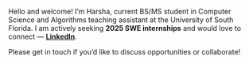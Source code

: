 Hello and welcome! I’m Harsha, current BS/MS student in Computer Science and Algorithms teaching assistant at the University of South Florida. I am actively seeking **2025 SWE internships** and would love to connect — **[LinkedIn](https://www.linkedin.com/in/harsha-yuvaraj/)**.
             
Please get in touch if you’d like to discuss opportunities or collaborate!

             
<!---
HarshaExplorer/HarshaExplorer is a ✨ special ✨ repository because its `README.md` (this file) appears on your GitHub profile.
You can click the Preview link to take a look at your changes.
--->
